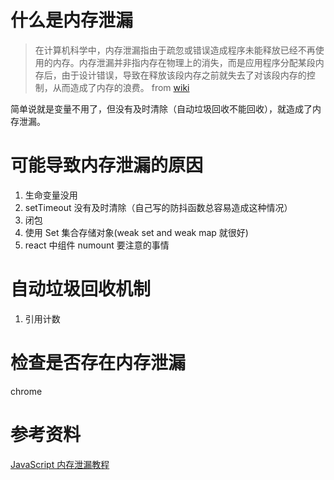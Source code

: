 # 什么是内存泄漏

> 在计算机科学中，内存泄漏指由于疏忽或错误造成程序未能释放已经不再使用的内存。内存泄漏并非指内存在物理上的消失，而是应用程序分配某段内存后，由于设计错误，导致在释放该段内存之前就失去了对该段内存的控制，从而造成了内存的浪费。 from [wiki](https://zh.wikipedia.org/zh-cn/%E5%86%85%E5%AD%98%E6%B3%84%E6%BC%8F)

简单说就是变量不用了，但没有及时清除（自动垃圾回收不能回收），就造成了内存泄漏。


# 可能导致内存泄漏的原因

1. 生命变量没用
2. setTimeout 没有及时清除（自己写的防抖函数总容易造成这种情况）
3. 闭包
4. 使用 Set 集合存储对象(weak set and weak map 就很好)
5. react 中组件 numount 要注意的事情

# 自动垃圾回收机制

1. 引用计数

# 检查是否存在内存泄漏 

chrome      

# 参考资料

[JavaScript 内存泄漏教程](http://www.ruanyifeng.com/blog/2017/04/memory-leak.html)
